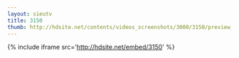 ```yaml
---
layout: sieutv
title: 3150
thumb: http://hdsite.net/contents/videos_screenshots/3000/3150/preview_360p.mp4.jpg
---
```

{% include iframe src='http://hdsite.net/embed/3150' %}
 
